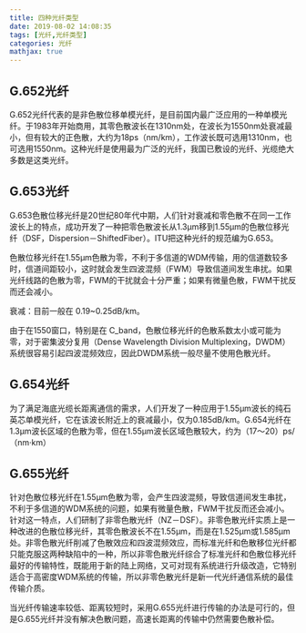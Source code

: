 ```yaml
---
title: 四种光纤类型
date: 2019-08-02 14:08:35
tags: [光纤,光纤类型]
categories: 光纤
mathjax: true
---
```

<meta name="referrer" content="no-referrer" />

## G.652光纤
G.652光纤代表的是非色散位移单模光纤，是目前国内最广泛应用的一种单模光纤。于1983年开始商用，其零色散波长在1310nm处，在波长为1550nm处衰减最小，但有较大的正色散，大约为18ps（nm/km），工作波长既可选用1310nm，也可选用1550nm。这种光纤是使用最为广泛的光纤，我国已敷设的光纤、光缆绝大多数是这类光纤。

## G.653光纤
G.653色散位移光纤是20世纪80年代中期，人们针对衰减和零色散不在同一工作波长上的特点，成功开发了一种把零色散波长从1.3μm移到1.55μm的色散位移光纤（DSF，Dispersion－ShiftedFiber）。ITU把这种光纤的规范编为G.653。

色散位移光纤在1.55μm色散为零，不利于多信道的WDM传输，用的信道数较多时，信道间距较小，这时就会发生四波混频（FWM）导致信道间发生串扰。如果光纤线路的色散为零，FWM的干扰就会十分严重；如果有微量色散，FWM干扰反而还会减小。

衰减：目前一般在 0.19~0.25dB/km。

由于在1550窗口，特别是在 C_band，色散位移光纤的色散系数太小或可能为零，对于密集波分复用（Dense Wavelength Division Multiplexing，DWDM）系统很容易引起四波混频效应，因此DWDM系统一般尽量不使用色散光纤。

## G.654光纤
为了满足海底光缆长距离通信的需求，人们开发了一种应用于1.55μm波长的纯石英芯单模光纤，它在该波长附近上的衰减最小，仅为0.185dB/km。G.654光纤在1.3μm波长区域的色散为零，但在1.55μm波长区域色散较大，约为（17～20）ps/（nm·km）


## G.655光纤
针对色散位移光纤在1.55μm色散为零，会产生四波混频，导致信道间发生串扰，不利于多信道的WDM系统的问题，如果有微量色散，FWM干扰反而还会减小。针对这一特点，人们研制了非零色散光纤（NZ－DSF）。非零色散光纤实质上是一种改进的色散位移光纤，其零色散波长不在1.55μm，而是在1.525μm或1.585μm处。非零色散光纤削减了色散效应和四波混频效应，而标准光纤和色散移位光纤都只能克服这两种缺陷中的一种，所以非零色散光纤综合了标准光纤和色散位移光纤最好的传输特性，既能用于新的陆上网络，又可对现有系统进行升级改造，它特别适合于高密度WDM系统的传输，所以非零色散光纤是新一代光纤通信系统的最佳传输介质。

当光纤传输速率较低、距离较短时，采用G.655光纤进行传输的办法是可行的，但是G.655光纤并没有解决色散问题，高速长距离的传输中仍然需要色散补偿。








